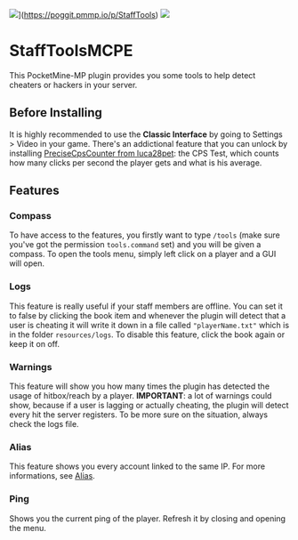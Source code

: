 ![](https://poggit.pmmp.io/shield.state/StaffTools)](https://poggit.pmmp.io/p/StaffTools)
<a href="https://poggit.pmmp.io/p/StaffTools"><img src="https://poggit.pmmp.io/shield.state/StaffTools"></a>

# StaffToolsMCPE
This PocketMine-MP plugin provides you some tools to help detect cheaters or hackers in your server.
## Before Installing
It is highly recommended to use the **Classic Interface** by going to Settings > Video in your game.
There's an addictional feature that you can unlock by installing [PreciseCpsCounter from luca28pet](https://github.com/luca28pet/PreciseCpsCounter): the CPS Test, which counts how many clicks per second the player gets and what is his average.
## Features
### Compass
To have access to the features, you firstly want to type ```/tools``` (make sure you've got the permission ```tools.command``` set) and you will be given a compass. To open the tools menu, simply left click on a player and a GUI will open.
### Logs
This feature is really useful if your staff members are offline. You can set it to false by clicking the book item and whenever the plugin will detect that a user is cheating it will write it down in a file called ```"playerName.txt"``` which is in the folder ```resources/logs```. To disable this feature, click the book again or keep it on off.
### Warnings
This feature will show you how many times the plugin has detected the usage of hitbox/reach by a player.
__IMPORTANT__: a lot of warnings could show, because  if a user is lagging or actually cheating, the plugin will detect every hit the server registers. To be more sure on the situation, always check the logs file.
### Alias
This feature shows you every account linked to the same IP. For more informations, see [Alias](https://github.com/poggit-orphanage/Alias).
### Ping
Shows you the current ping of the player. Refresh it by closing and opening the menu.
